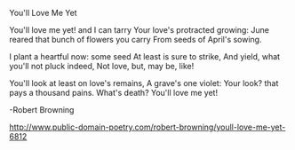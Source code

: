   You'll Love Me Yet
  
  You'll love me yet! and I can tarry
  Your love's protracted growing:
  June reared that bunch of flowers you carry
  From seeds of April's sowing.

  I plant a heartful now: some seed
  At least is sure to strike,
  And yield, what you'll not pluck indeed,
  Not love, but, may be, like!

  You'll look at least on love's remains,
  A grave's one violet:
  Your look? that pays a thousand pains.
  What's death? You'll love me yet!
    
  -Robert Browning
    
  http://www.public-domain-poetry.com/robert-browning/youll-love-me-yet-6812
    
